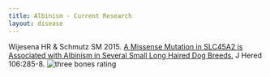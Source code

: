 ```yaml
---
title: Albinism - Current Research
layout: disease
---
```


Wijesena HR & Schmutz SM 2015. [A Missense Mutation in SLC45A2 is Associated with Albinism in Several Small Long Haired Dog Breeds.](https://www.ncbi.nlm.nih.gov/pubmed/25790827) J Hered 106:285-8. ![three bones
rating](/img/3-bones.png)
